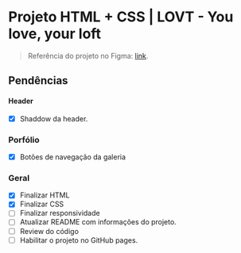 # Projeto HTML + CSS | LOVT - You love, your loft

> Referência do projeto no Figma: [link](https://www.figma.com/file/sx1wvTbw3k8w31YYBfmdZp/Exercicio01?node-id=0%3A1).

## Pendências

#### Header
- [x] Shaddow da header.

### Porfólio

- [x] Botões de navegação da galeria

### Geral

- [x] Finalizar HTML
- [x] Finalizar CSS
- [ ] Finalizar responsividade
- [ ] Atualizar README com informações do projeto.
- [ ] Review do código
- [ ] Habilitar o projeto no GitHub pages.
